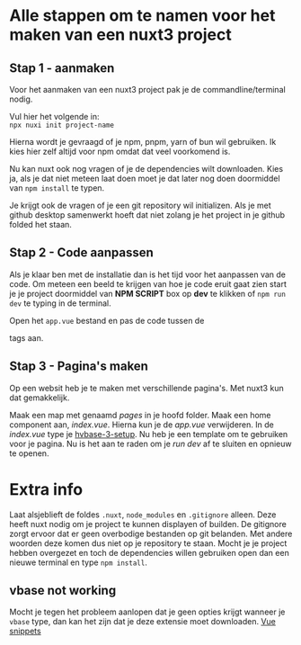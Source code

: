 # Alle stappen om te namen voor het maken van een nuxt3 project

## Stap 1 - aanmaken
Voor het aanmaken van een nuxt3 project pak je de commandline/terminal nodig.

Vul hier het volgende in:\
`npx nuxi init project-name`

Hierna wordt je gevraagd of je npm, pnpm, yarn of bun wil gebruiken. Ik kies hier zelf altijd voor npm omdat dat veel voorkomend is.

Nu kan nuxt ook nog vragen of je de dependencies wilt downloaden. Kies ja, als je dat niet meteen laat doen moet je dat later nog doen doormiddel van `npm install` te typen.

Je krijgt ook de vragen of je een git repository wil initializen. Als je met github desktop samenwerkt hoeft dat niet zolang je het project in je github folded het staan.

## Stap 2 - Code aanpassen
Als je klaar ben met de installatie dan is het tijd voor het aanpassen van de code. Om meteen een beeld te krijgen van hoe je code eruit gaat zien start je je project doormiddel van **NPM SCRIPT** box op **dev** te klikken of `npm run dev` te typing in de terminal.

Open het `app.vue` bestand en pas de code tussen de <div> </div> tags aan.

## Stap 3 - Pagina's maken
Op een websit heb je te maken met verschillende pagina's. Met nuxt3 kun dat gemakkelijk.

Maak een map met genaamd *pages* in je hoofd folder. Maak een home component aan, *index.vue*. Hierna kun je de *app.vue* verwijderen.
In de *index.vue* type je <a href="##vbase not working">hvbase-3-setup</a>. Nu heb je een template om te gebruiken voor je pagina.
Nu is het aan te raden om je *run dev* af te sluiten en opnieuw te openen. 

# Extra info
Laat alsjeblieft de foldes `.nuxt`, `node_modules` en `.gitignore` alleen. Deze heeft nuxt nodig om je project te kunnen displayen of builden. De gitignore zorgt ervoor dat er geen overbodige bestanden op git belanden. Met andere woorden deze komen dus niet op je repository te staan. Mocht je je project hebben overgezet en toch de dependencies willen gebruiken open dan een nieuwe terminal en type `npm install`.

## vbase not working
Mocht je tegen het probleem aanlopen dat je geen opties krijgt wanneer je `vbase` type, dan kan het zijn dat je deze extensie moet downloaden. 
[Vue snippets](https://marketplace.visualstudio.com/items?itemName=sdras.vue-vscode-snippets)